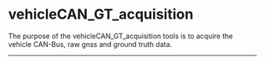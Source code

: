 # vehicleCAN_GT_acquisition

The purpose of the vehicleCAN_GT_acquisition tools is to acquire the vehicle CAN-Bus, raw gnss and ground truth data. 

------

